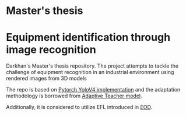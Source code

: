 # Master's thesis
# Equipment identification through image recognition 
Darkhan's Master's thesis repository. The project attempts to tackle the challenge of equipment recognition in an industrial environment using rendered images from 3D models

The repo is based on [Pytorch YoloV4 implementation](https://github.com/Tianxiaomo/pytorch-YOLOv4) and the adaptation methodology is borrowed from [Adaptive Teacher model](https://github.com/facebookresearch/adaptive_teacher). 

Additionally, it is considered to utilize EFL introduced in [EOD](https://github.com/modeltc/eod). 